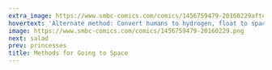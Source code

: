 ```yaml
---
extra_image: https://www.smbc-comics.com/comics/1456759479-20160229after.png
hovertext: 'Alternate method: Convert humans to hydrogen, float to space, reassemble.'
image: https://www.smbc-comics.com/comics/1456759479-20160229.png
next: salad
prev: princesses
title: Methods for Going to Space
---
```

